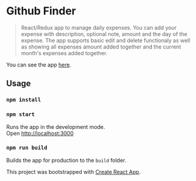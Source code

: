 # Github Finder

> React/Redux app to manage daily expenses. You can add your expense with description, optional note, amount and the day of the expense. The app supports basic edit and delete functionaly as well as showing all expenses amount added together and the current month's expenses added together.

You can see the app [here](https://ferrerify-testing.netlify.com).

## Usage

### `npm install`

### `npm start`

Runs the app in the development mode.<br>
Open [http://localhost:3000](http://localhost:3000)

### `npm run build`

Builds the app for production to the `build` folder.<br>

This project was bootstrapped with [Create React App](https://github.com/facebook/create-react-app).
